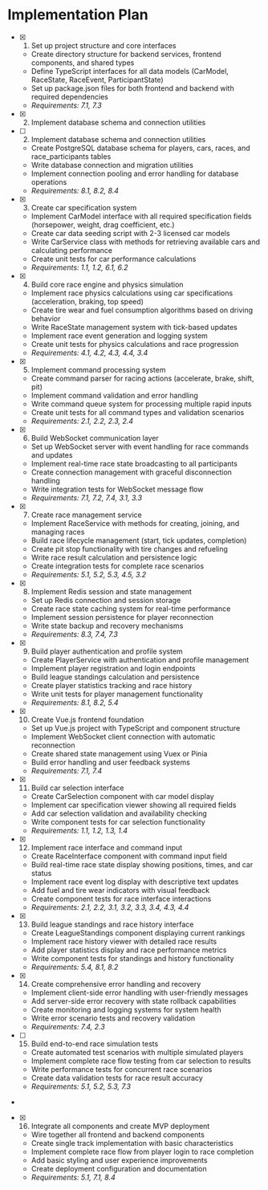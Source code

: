 # Implementation Plan

- [x] 1. Set up project structure and core interfaces





  - Create directory structure for backend services, frontend components, and shared types
  - Define TypeScript interfaces for all data models (CarModel, RaceState, RaceEvent, ParticipantState)
  - Set up package.json files for both frontend and backend with required dependencies
  - _Requirements: 7.1, 7.3_
- [x] 2. Implement database schema and connection utilities







- [ ] 2. Implement database schema and connection utilities

  - Create PostgreSQL database schema for players, cars, races, and race_participants tables
  - Write database connection and migration utilities
  - Implement connection pooling and error handling for database operations
  - _Requirements: 8.1, 8.2, 8.4_

- [x] 3. Create car specification system





  - Implement CarModel interface with all required specification fields (horsepower, weight, drag coefficient, etc.)
  - Create car data seeding script with 2-3 licensed car models
  - Write CarService class with methods for retrieving available cars and calculating performance
  - Create unit tests for car performance calculations
  - _Requirements: 1.1, 1.2, 6.1, 6.2_

- [x] 4. Build core race engine and physics simulation




  - Implement race physics calculations using car specifications (acceleration, braking, top speed)
  - Create tire wear and fuel consumption algorithms based on driving behavior
  - Write RaceState management system with tick-based updates
  - Implement race event generation and logging system
  - Create unit tests for physics calculations and race progression
  - _Requirements: 4.1, 4.2, 4.3, 4.4, 3.4_

- [x] 5. Implement command processing system





  - Create command parser for racing actions (accelerate, brake, shift, pit)
  - Implement command validation and error handling
  - Write command queue system for processing multiple rapid inputs
  - Create unit tests for all command types and validation scenarios
  - _Requirements: 2.1, 2.2, 2.3, 2.4_

- [x] 6. Build WebSocket communication layer





  - Set up WebSocket server with event handling for race commands and updates
  - Implement real-time race state broadcasting to all participants
  - Create connection management with graceful disconnection handling
  - Write integration tests for WebSocket message flow
  - _Requirements: 7.1, 7.2, 7.4, 3.1, 3.3_

- [x] 7. Create race management service








  - Implement RaceService with methods for creating, joining, and managing races
  - Build race lifecycle management (start, tick updates, completion)
  - Create pit stop functionality with tire changes and refueling
  - Write race result calculation and persistence logic
  - Create integration tests for complete race scenarios
  - _Requirements: 5.1, 5.2, 5.3, 4.5, 3.2_

- [x] 8. Implement Redis session and state management





  - Set up Redis connection and session storage
  - Create race state caching system for real-time performance
  - Implement session persistence for player reconnection
  - Write state backup and recovery mechanisms
  - _Requirements: 8.3, 7.4, 7.3_

- [x] 9. Build player authentication and profile system





  - Create PlayerService with authentication and profile management
  - Implement player registration and login endpoints
  - Build league standings calculation and persistence
  - Create player statistics tracking and race history
  - Write unit tests for player management functionality
  - _Requirements: 8.1, 8.2, 5.4_

- [x] 10. Create Vue.js frontend foundation





  - Set up Vue.js project with TypeScript and component structure
  - Implement WebSocket client connection with automatic reconnection
  - Create shared state management using Vuex or Pinia
  - Build error handling and user feedback systems
  - _Requirements: 7.1, 7.4_

- [x] 11. Build car selection interface





  - Create CarSelection component with car model display
  - Implement car specification viewer showing all required fields
  - Add car selection validation and availability checking
  - Write component tests for car selection functionality
  - _Requirements: 1.1, 1.2, 1.3, 1.4_

- [x] 12. Implement race interface and command input











  - Create RaceInterface component with command input field
  - Build real-time race state display showing positions, times, and car status
  - Implement race event log display with descriptive text updates
  - Add fuel and tire wear indicators with visual feedback
  - Create component tests for race interface interactions
  - _Requirements: 2.1, 2.2, 3.1, 3.2, 3.3, 3.4, 4.3, 4.4_

- [x] 13. Build league standings and race history interface





  - Create LeagueStandings component displaying current rankings
  - Implement race history viewer with detailed race results
  - Add player statistics display and race performance metrics
  - Write component tests for standings and history functionality
  - _Requirements: 5.4, 8.1, 8.2_

- [x] 14. Create comprehensive error handling and recovery





  - Implement client-side error handling with user-friendly messages
  - Add server-side error recovery with state rollback capabilities
  - Create monitoring and logging systems for system health
  - Write error scenario tests and recovery validation
  - _Requirements: 7.4, 2.3_

- [ ] 15. Build end-to-end race simulation tests
  - Create automated test scenarios with multiple simulated players
  - Implement complete race flow testing from car selection to results
  - Write performance tests for concurrent race scenarios
  - Create data validation tests for race result accuracy
  - _Requirements: 5.1, 5.2, 5.3, 7.3_
-

- [x] 16. Integrate all components and create MVP deployment




  - Wire together all frontend and backend components
  - Create single track implementation with basic characteristics
  - Implement complete race flow from player login to race completion
  - Add basic styling and user experience improvements
  - Create deployment configuration and documentation
  - _Requirements: 5.1, 7.1, 8.4_